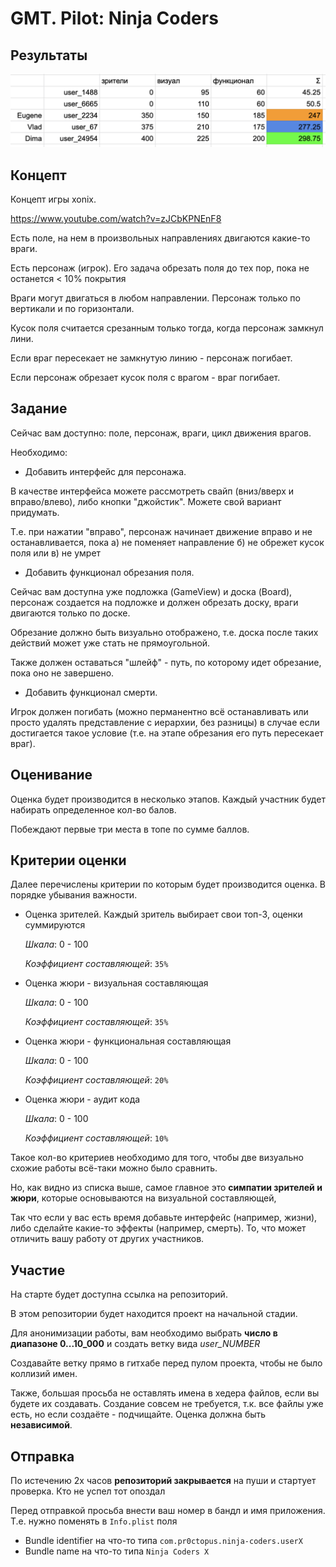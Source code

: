 # GMT. Pilot: Ninja Coders

## Результаты

![Results](https://github.com/rnkyr/gmt-ninja-coders/blob/develop/results.png)

## Концепт

Концепт игры xonix.

https://www.youtube.com/watch?v=zJCbKPNEnF8

Есть поле, на нем в произвольных направлениях двигаются какие-то враги.

Есть персонаж (игрок). Его задача обрезать поля до тех пор, пока не останется < 10% покрытия

Враги могут двигаться в любом направлении. Персонаж только по вертикали и по горизонтали.

Кусок поля считается срезанным только тогда, когда персонаж замкнул лини.

Если враг пересекает не замкнутую линию - персонаж погибает.

Если персонаж обрезает кусок поля с врагом - враг погибает.

## Задание

Сейчас вам доступно: поле, персонаж, враги, цикл движения врагов.

Необходимо:

- Добавить интерфейс для персонажа. 

В качестве интерфейса можете рассмотреть свайп (вниз/вверх и вправо/влево), либо кнопки "джойстик". Можете свой вариант придумать.

Т.е. при нажатии "вправо", персонаж начинает движение вправо и не останавливается, пока а) не поменяет направление б) не обрежет кусок поля или в) не умрет

- Добавить функционал обрезания поля.

Сейчас вам доступна уже подложка (GameView) и доска (Board), персонаж создается на подложке и должен обрезать доску, враги двигаются только по доске.

Обрезание должно быть визуально отображено, т.е. доска после таких действий может уже стать не прямоугольной.

Также должен оставаться "шлейф" - путь, по которому идет обрезание, пока оно не завершено.

- Добавить функционал смерти. 

Игрок должен погибать (можно перманентно всё останавливать или просто удалять представление с иерархии, без разницы) в случае если достигается такое условие (т.е. на этапе обрезания его путь пересекает враг).

## Оценивание

Оценка будет производится в несколько этапов. Каждый участник будет набирать определенное кол-во балов. 

Побеждают первые три места в топе по сумме баллов.

## Критерии оценки

Далее перечислены критерии по которым будет производится оценка.  В порядке убывания важности.

- Оценка зрителей. Каждый зритель выбирает свои топ-3, оценки суммируются

  *Шкала*: 0 - 100

  *Коэффициент составляющей*:  `35%`


- Оценка жюри - визуальная составляющая

  *Шкала*: 0 - 100

  *Коэффициент составляющей*:  `35%`


- Оценка жюри - функциональная составляющая 

  *Шкала*: 0 - 100

  *Коэффициент составляющей*:  `20%`


- Оценка жюри - аудит кода

  *Шкала*: 0 - 100

  *Коэффициент составляющей*:  `10%`


Такое кол-во критериев необходимо для того, чтобы две визуально схожие работы всё-таки можно было сравнить.

Но, как видно из списка выше, самое главное это **симпатии зрителей и жюри**, которые основываются на визуальной составляющей,

Так что если у вас есть время добавьте интерфейс (например, жизни), либо сделайте какие-то эффекты (например, смерть). То, что может отличить вашу работу от других участников.

## Участие

На старте будет доступна ссылка на репозиторий.

В этом репозитории будет находится проект на начальной стадии.

Для анонимизации работы, вам необходимо выбрать **число в диапазоне 0...10_000** и создать ветку вида *user_NUMBER*

Создавайте ветку прямо в гитхабе перед пулом проекта, чтобы не было коллизий имен.

Также, большая просьба не оставлять имена в хедера файлов, если вы будете их создавать. Создание совсем не требуется, т.к. все файлы уже есть, но если создаёте - подчищайте. Оценка должна быть **независимой**.

## Отправка

По истечению 2х часов **репозиторий закрывается** на пуши и стартует проверка. Кто не успел тот опоздал

Перед отправкой просьба внести ваш номер в бандл и имя приложения. Т.е. нужно поменять в `Info.plist` поля 

- Bundle identifier на что-то типа `com.pr0ctopus.ninja-coders.userX`
- Bundle name на что-то типа `Ninja Coders X`
